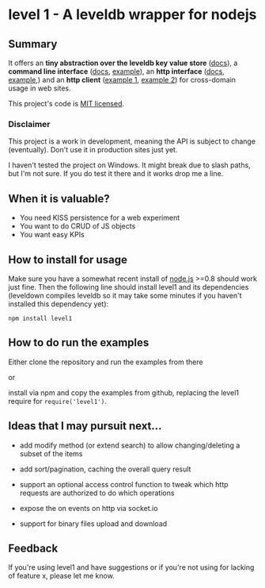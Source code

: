 # level 1 - A leveldb wrapper for nodejs



## Summary

It offers an **tiny abstraction over the leveldb key value store**
([docs](https://github.com/JosePedroDias/level1/blob/master/docs/core.md)),
a **command line interface**
([docs](https://github.com/JosePedroDias/level1/blob/master/docs/cli.md),
 [example](https://github.com/JosePedroDias/level1/blob/master/examples/server/cli.js)),
an **http interface**
([docs](https://github.com/JosePedroDias/level1/blob/master/docs/http.md),
 [example](https://github.com/JosePedroDias/level1/blob/master/examples/server/http.js),) and
an **http client**
([example 1](https://github.com/JosePedroDias/level1/blob/master/examples/client/http.html),
 [example 2](https://github.com/JosePedroDias/level1/blob/master/examples/client/img.html)) for cross-domain usage in web sites.

This project's code is [MIT licensed](http://www.tldrlegal.com/license/mit-license#).


### Disclaimer

This project is a work in development, meaning the API is subject to change (eventually).
Don't use it in production sites just yet.

I haven't tested the project on Windows. It might break due to slash paths, but I'm not sure. If you do test it there and it works drop me a line.



## When it is valuable?

* You need KISS persistence for a web experiment
* You want to do CRUD of JS objects
* You want easy KPIs



## How to install for usage

Make sure you have a somewhat recent install of [node.js](http://nodejs.org/) >=0.8 should work just fine.
Then the following line should install level1 and its dependencies (leveldown compiles leveldb so it may take some minutes if you haven't installed this dependency yet):

    npm install level1



## How to do run the examples

Either clone the repository and run the examples from there

or

install via npm and copy the examples from github, replacing the level1 require for `require('level1')`.



## Ideas that I may pursuit next...

* add modify method (or extend search) to allow changing/deleting a subset of the items

* add sort/pagination, caching the overall query result

* support an optional access control function to tweak which http requests are authorized to do which operations

* expose the on events on http via socket.io

* support for binary files upload and download



## Feedback

If you're using level1 and have suggestions or if you're not using for lacking of feature x, please let me know.
